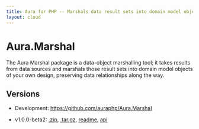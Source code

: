 ```yaml
---
title: Aura for PHP -- Marshals data result sets into domain model objects
layout: cloud
---
```


Aura.Marshal
============

The Aura Marshal package is a data-object marshalling tool; it takes results from data sources and marshals those result sets into domain model objects of your own design, preserving data relationships along the way.

Versions
--------

- Development: <https://github.com/auraphp/Aura.Marshal>

- v1.0.0-beta2: [.zip](https://github.com/auraphp/Aura.Marshal/zipball/1.0.0-beta2), [.tar.gz](https://github.com/auraphp/Aura.Marshal/tarball/1.0.0-beta2), [readme](version/1.0.0-beta2/), [api](version/1.0.0-beta2/api/)

